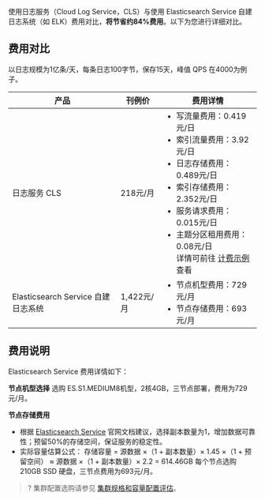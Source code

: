使用日志服务（Cloud Log Service，CLS）与使用 Elasticsearch Service 自建日志系统（如 ELK）费用对比，**将节省约84%费用**。以下为您进行详细对比。

## 费用对比

以日志规模为1亿条/天，每条日志100字节，保存15天，峰值 QPS 在4000为例子。

| 产品 | 刊例价 | 费用详情|
|---------|---------|---------|
| 日志服务 CLS | 218元/月| <ul  style="margin: 0;"><li>写流量费用：0.419元/日</li><li>索引流量费用：3.92元/日</li><li>日志存储费用：0.489元/日</li><li>索引存储费用：2.352元/日</li><li>服务请求费用：0.015元/日</li><li>主题分区租用费用：0.08元/日<br />详情可前往 [计费示例](https://cloud.tencent.com/document/product/614/45802#.E8.AE.A1.E8.B4.B9.E7.A4.BA.E4.BE.8B) 查看</li></ul> |
| Elasticsearch Service 自建日志系统   |  1,422元/月    | <ul  style="margin: 0;"><li>节点机型费用：729元/月</li><li>节点存储费用：693元/月</li></ul>    |

## 费用说明

Elasticsearch Service 费用详情如下：

**节点机型选择**
选购 ES.S1.MEDIUM8机型，2核4GB，三节点部署，费用为729元/月。

**节点存储费用**
 - 根据 [Elasticsearch Service](https://cloud.tencent.com/document/product/845/19551) 官网文档建议，选择副本数量为1，增加数据可靠性；预留50%的存储空间，保证服务的稳定性。
 - 实际容量估算公式：
   存储容量 = 源数据 ×（1 + 副本数量）× 1.45 ×（1 + 预留空间） ≈ 源数据 ×（1 + 副本数量）× 2.2 = 614.46GB
   每个节点选购210GB SSD 硬盘，三节点费用为693元/月。
>? 集群配置选购请参见 [集群规格和容量配置评估](https://cloud.tencent.com/document/product/845/19551)。





